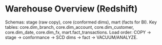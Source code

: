 # Warehouse Overview (Redshift)
Schemas: stage (raw copy), core (conformed dims), mart (facts for BI).
Key tables: core.dim_branch, core.dim_account, core.dim_customer, core.dim_date, core.dim_fx, mart.fact_transactions.
Load order: COPY → stage → conformance → SCD dims → fact → VACUUM/ANALYZE.

